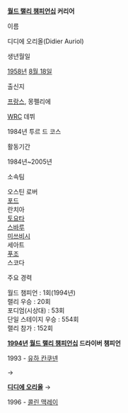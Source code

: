**[월드 랠리 챔피언십](WRC.md) 커리어**

이름

디디에 오리올(Didier Auriol)

생년월일

[1958년](1958%EB%85%84.md) [8월 18일](8%EC%9B%94%2018%EC%9D%BC.md)

출신지

[프랑스](%ED%94%84%EB%9E%91%EC%8A%A4.md), 몽펠리에

[WRC](WRC.md) 데뷔

1984년 투르 드 코스

활동기간

1984년~2005년

소속팀

오스틴 로버  
[포드](%ED%8F%AC%EB%93%9C.md)  
란치아  
[토요타](%ED%86%A0%EC%9A%94%ED%83%80.md)  
[스바루](%EC%8A%A4%EB%B0%94%EB%A3%A8.md)  
[미쓰비시](%EB%AF%B8%EC%93%B0%EB%B9%84%EC%8B%9C.md)  
세아트  
[푸조](%ED%91%B8%EC%A1%B0.md)  
스코다

주요 경력

월드 챔피언 : 1회(1994년)  
랠리 우승 : 20회  
포디엄(시상대) : 53회  
단일 스테이지 우승 : 554회  
랠리 참가 : 152회

  

**[1994년](1994%EB%85%84.md) [월드 랠리 챔피언십](WRC.md) 드라이버 챔피언**

1993 - [유하 칸쿠넨](%EC%9C%A0%ED%95%98%20%EC%B9%B8%EC%BF%A0%EB%84%A8.md)

→

**[디디에 오리올](%EB%94%94%EB%94%94%EC%97%90%20%EC%98%A4%EB%A6%AC%EC%98%AC.md)**
→

1996 - [콜린 맥레이](%EC%BD%9C%EB%A6%B0%20%EB%A7%A5%EB%A0%88%EC%9D%B4.md)


